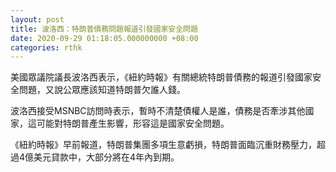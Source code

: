 ```yaml
---
layout: post
title: 波洛西：特朗普債務問題報道引發國家安全問題
date: 2020-09-29 01:18:05.000000000 +08:00
categories: rthk
---
```


美國眾議院議長波洛西表示，《紐約時報》有關總統特朗普債務的報道引發國家安全問題，又說公眾應該知道特朗普欠誰人錢。

波洛西接受MSNBC訪問時表示，暫時不清楚債權人是誰，債務是否牽涉其他國家，這可能對特朗普產生影響，形容這是國家安全問題。

《紐約時報》早前報道，特朗普集團多項生意虧損，特朗普面臨沉重財務壓力，超過4億美元貸款中，大部分將在4年內到期。
